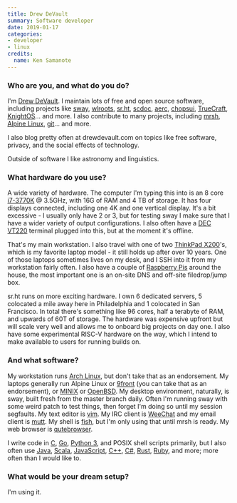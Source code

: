 ```yaml
---
title: Drew DeVault
summary: Software developer 
date: 2019-01-17
categories:
- developer
- linux
credits:
  name: Ken Samanote
---
```


### Who are you, and what do you do?

I'm [Drew DeVault](https://drewdevault.com/ "Drew's website."). I maintain lots of free and open source software, including projects like [sway][], [wlroots][], [sr.ht][], [scdoc][], [aerc][], [chopsui][], [TrueCraft][], [KnightOS][]... and more. I also contribute to many projects, including [mrsh][], [Alpine Linux][alpine-linux], [git][]... and more.

I also blog pretty often at drewdevault.com on topics like free software, privacy, and the social effects of technology.

Outside of software I like astronomy and linguistics.

### What hardware do you use?

A wide variety of hardware. The computer I'm typing this into is an 8 core [i7-3770K][core-i7-3770k] @ 3.5GHz, with 16G of RAM and 4 TB of storage. It has four displays connected, including one 4K and one vertical display. It's a bit excessive - I usually only have 2 or 3, but for testing sway I make sure that I have a wider variety of output configurations. I also often have a [DEC VT220][vt220] terminal plugged into this, but at the moment it's offline.

That's my main workstation. I also travel with one of two [ThinkPad X200][thinkpad-x200]'s, which is my favorite laptop model - it still holds up after over 10 years. One of those laptops sometimes lives on my desk, and I SSH into it from my workstation fairly often. I also have a couple of [Raspberry Pis][raspberry-pi] around the house, the most important one is an on-site DNS and off-site filedrop/jump box.

sr.ht runs on more exciting hardware. I own 6 dedicated servers, 5 colocated a mile away here in Philadelphia and 1 colocated in San Francisco. In total there's something like 96 cores, half a terabyte of RAM, and upwards of 60T of storage. The hardware was expensive upfront but will scale very well and allows me to onboard big projects on day one. I also have some experimental RISC-V hardware on the way, which I intend to make available to users for running builds on.

### And what software?

My workstation runs [Arch Linux][arch-linux], but don't take that as an endorsement. My laptops generally run Alpine Linux or [9front][] (you can take that as an endorsement), or [MINIX][] or [OpenBSD][]. My desktop environment, naturally, is sway, built fresh from the master branch daily. Often I'm running sway with some weird patch to test things, then forget I'm doing so until my session segfaults. My text editor is [vim][]. My IRC client is [WeeChat][] and my email client is [mutt][]. My shell is [fish][], but I'm only using that until mrsh is ready. My web browser is [qutebrowser][].

I write code in [C][], [Go][], [Python 3][python], and POSIX shell scripts primarily, but I also often use [Java][], [Scala][], [JavaScript][], [C++][c-plusplus], [C#][c-sharp], [Rust][], [Ruby][], and more; more often than I would like to.

### What would be your dream setup?

I'm using it.

[9front]: http://9front.org/ "A fork of Plan 9."
[aerc]: https://git.sr.ht/~sircmpwn/aerc2 "A command-line email client."
[alpine-linux]: https://www.alpinelinux.org/ "A security-focused Linux distro."
[arch-linux]: https://www.archlinux.org/ "A Linux distro."
[c-plusplus]: https://en.wikipedia.org/wiki/C%2B%2B "A compiled programming language."
[c-sharp]: https://en.wikipedia.org/wiki/C_Sharp_(programming_language) "A compiled programming language."
[c]: https://en.wikipedia.org/wiki/C_(programming_language) "A compiled programming language."
[chopsui]: http://web.archive.org/web/20200916173159/https://github.com/ddevault/chopsui "A user interface toolkit."
[core-i7-3770k]: https://ark.intel.com/products/65523/Intel-Core-i7-3770K-Processor-8M-Cache-up-to-3_90-GHz "A computer processor."
[fish]: http://fishshell.com/ "A command-line shell."
[git]: https://git-scm.com/ "A version control system."
[go]: https://golang.org/ "A compiled programming language."
[java]: http://web.archive.org/web/20221226094350/https://www.java.com/en/ "A cross-platform compiled programming language."
[javascript]: https://en.wikipedia.org/wiki/JavaScript "An interpreted scripting language."
[knightos]: https://knightos.org/ "An operating system for programmable calculators."
[minix]: https://en.wikipedia.org/wiki/MINIX "A Unix-like operating system."
[mrsh]: https://github.com/chaos/mrsh "A collection of remote shell tools."
[mutt]: http://www.mutt.org/ "A command-line email client."
[openbsd]: http://www.openbsd.org/ "An open-source operating system emphasising security and cryptography."
[python]: https://www.python.org/ "An interpreted scripting language."
[qutebrowser]: https://qutebrowser.org/ "A keyboard-focused web browser."
[raspberry-pi]: https://en.wikipedia.org/wiki/Raspberry_Pi "A single-board hackable computer."
[ruby]: https://www.ruby-lang.org/en/ "An interpreted scripting language."
[rust]: https://www.rust-lang.org/en-US/ "A programming language."
[scala]: https://www.scala-lang.org/ "A compiled programming language."
[scdoc]: https://git.sr.ht/~sircmpwn/scdoc "A man page generator."
[sr.ht]: https://meta.sr.ht/ "A suite of open source software for managing your own software development."
[sway]: https://swaywm.org/ "A window manager for X11/Wayland."
[thinkpad-x200]: http://web.archive.org/web/20161130223116/http://shop.lenovo.com/us/notebooks/thinkpad/x-series/x200 "A 12.1 inch PC laptop."
[truecraft]: https://github.com/ddevault/TrueCraft "An implementation of a MineCraft client."
[vim]: https://www.vim.org/ "A command-line text editor."
[vt220]: https://en.wikipedia.org/wiki/VT220 "A computer terminal."
[weechat]: https://weechat.org/ "A multi-protocol chat program."
[wlroots]: https://github.com/swaywm/wlroots "A compositor library for Wayland."
